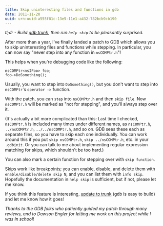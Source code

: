 ```yaml
---
title: Skip uninteresting files and functions in gdb
date: 2011-11-20
uuid: urn:uuid:a555f81c-13e5-11e1-a432-782bcb9cb190
---
```


*tl;dr - Build [gdb trunk][], then run `help skip` to be pleasantly surprised.*

After more than a year, I've finally landed a patch to GDB which allows you to
skip uninteresting files and functions while stepping.  In particular, you can
now say "never step into any function in `nsCOMPtr.h`"!

This helps when you're debugging code like the following:

    nsCOMPtr<nsIFoo> foo;
    foo->DoSomething();

Usually, you want to step into `DoSomething()`, but you don't want to step into
`nsCOMPtr`'s `operator ->` function.

With the patch, you can `step` into `nsCOMPtr.h` and then `skip file`.  Now
`nsCOMPtr.h` will be marked as "not for stepping", and you'll always step over
it.

(It's actually a bit more complicated than this: Last time I checked,
`nsCOMPtr.h` is included many times under different names, as `nsCOMPtr.h`,
`../nsCOMPtr.h`, `../../nsCOMPtr.h`, and so on.  GDB sees these each as
separate files, so you have to skip each one individually.  You can work around
this if you put `skip nsCOMPtr.h`, `skip ../nsCOMPtr.h`, etc. in your
`.gdbinit`.  Or you can talk to me about implementing regular expression
matching for skips, which shouldn't be too hard.)

You can also mark a certain function for stepping over with `skip function`.

Skips work like breakpoints; you can enable, disable, and delete them with
`enable/disable/delete skip N`, and you can list them with `info skip`.
Hopefully the documentation in `help skip` is sufficient, but if not, please
let me know.

If you think this feature is interesting, [update to trunk][gdb trunk] (gdb is
easy to build) and let me know how it goes!

*Thanks to the GDB folks who patiently guided my patch through many reviews,
and to Dawson Engler for letting me work on this project while I was in
school!*

[gdb trunk]: http://www.gnu.org/s/gdb/current/
